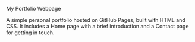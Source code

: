 My Portfolio Webpage

A simple personal portfolio hosted on GitHub Pages, built with HTML and CSS. It includes a Home page with a brief introduction and a Contact page for getting in touch.
